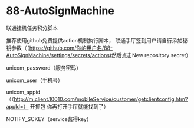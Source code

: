 # 88-AutoSignMachine

 联通挂机任务积分脚本
 
推荐使用github免费提供action机制执行脚本， 联通手厅签到用户请自行添加秘钥参数（（https://github.com/你的用户名/88-AutoSignMachine/settings/secrets/actions)然后点击New repository secret）

unicom_password（服务密码）

unicom_user（手机号）

unicom_appid（（http://m.client.10010.com/mobileService/customer/getclientconfig.htm?appId=） 开抓包 你再打开手厅就能找到了）

NOTIFY_SCKEY（service酱得key）